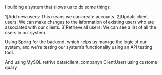 I building a system that allows us to do some things:

1]Add new users: This means we can create accounts.
2]Update client users: We can make changes to the information of existing users who are associated with our clients.
3]Retrieve all users: We can see a list of all the users in our system.

  Using Spring for the backend, which helps us manage the logic of our system, 
  and we're testing our system's functionality using an API testing tool.

 And using MySQL retrive data(client, companyn ClientUser) using custome quary

  
